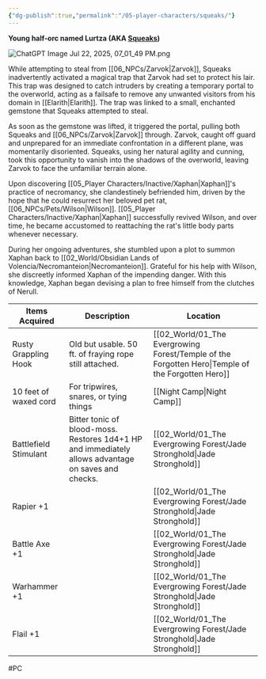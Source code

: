 ```yaml
---
{"dg-publish":true,"permalink":"/05-player-characters/squeaks/"}
---
```



**Young half-orc named Lurtza (AKA [Squeaks](https://www.dndbeyond.com/characters/87773447))**

![ChatGPT Image Jul 22, 2025, 07_01_49 PM.png](/img/user/ChatGPT%20Image%20Jul%2022,%202025,%2007_01_49%20PM.png)

While attempting to steal from [[06_NPCs/Zarvok\|Zarvok]], Squeaks inadvertently activated a magical trap that Zarvok had set to protect his lair. This trap was designed to catch intruders by creating a temporary portal to the overworld, acting as a failsafe to remove any unwanted visitors from his domain in [[Elarith\|Elarith]]. The trap was linked to a small, enchanted gemstone that Squeaks attempted to steal.

As soon as the gemstone was lifted, it triggered the portal, pulling both Squeaks and [[06_NPCs/Zarvok\|Zarvok]] through. Zarvok, caught off guard and unprepared for an immediate confrontation in a different plane, was momentarily disoriented. Squeaks, using her natural agility and cunning, took this opportunity to vanish into the shadows of the overworld, leaving Zarvok to face the unfamiliar terrain alone.

Upon discovering [[05_Player Characters/Inactive/Xaphan\|Xaphan]]'s practice of necromancy, she clandestinely befriended him, driven by the hope that he could resurrect her beloved pet rat, [[06_NPCs/Pets/Wilson\|Wilson]]. [[05_Player Characters/Inactive/Xaphan\|Xaphan]] successfully revived Wilson, and over time, he became accustomed to reattaching the rat's little body parts whenever necessary. 

During her ongoing adventures, she stumbled upon a plot to summon Xaphan back to [[02_World/Obsidian Lands of Volencia/Necromanteion\|Necromanteion]]. Grateful for his help with Wilson, she discreetly informed Xaphan of the impending danger. With this knowledge, Xaphan began devising a plan to free himself from the clutches of Nerull.


| Items Acquired        | Description                                                                                         | Location                         |
| --------------------- | --------------------------------------------------------------------------------------------------- | -------------------------------- |
| Rusty Grappling Hook  | Old but usable. 50 ft. of fraying rope still attached.                                              | [[02_World/01_The Evergrowing Forest/Temple of the Forgotten Hero\|Temple of the Forgotten Hero]] |
| 10 feet of waxed cord | For tripwires, snares, or tying things                                                              | [[Night Camp\|Night Camp]]                   |
| Battlefield Stimulant | Bitter tonic of blood-moss. Restores 1d4+1 HP and immediately allows advantage on saves and checks. | [[02_World/01_The Evergrowing Forest/Jade Stronghold\|Jade Stronghold]]              |
| Rapier +1             |                                                                                                     | [[02_World/01_The Evergrowing Forest/Jade Stronghold\|Jade Stronghold]]              |
| Battle Axe +1         |                                                                                                     | [[02_World/01_The Evergrowing Forest/Jade Stronghold\|Jade Stronghold]]              |
| Warhammer +1          |                                                                                                     | [[02_World/01_The Evergrowing Forest/Jade Stronghold\|Jade Stronghold]]              |
| Flail +1              |                                                                                                     | [[02_World/01_The Evergrowing Forest/Jade Stronghold\|Jade Stronghold]]              |



#PC

